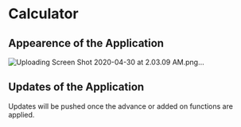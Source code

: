 # Calculator

## Appearence of the Application
![Uploading Screen Shot 2020-04-30 at 2.03.09 AM.png…]()

## Updates of the Application
Updates will be pushed once the advance or added on functions are applied. 
